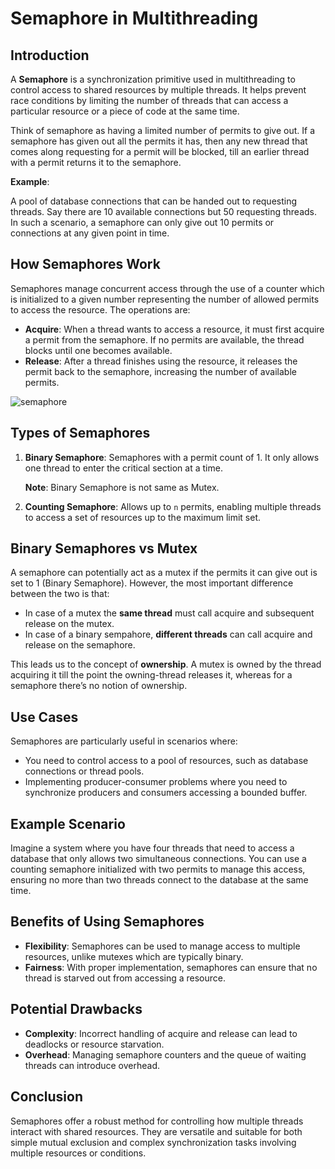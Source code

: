 # Semaphore in Multithreading

## Introduction

A **Semaphore** is a synchronization primitive used in multithreading to control access to shared resources by multiple threads. It helps prevent race conditions by limiting the number of threads that can access a particular resource or a piece of code at the same time.

Think of semaphore as having a limited number of permits to give out. If a semaphore has given out all the permits it has, then any new thread that comes along requesting for a permit will be blocked, till an earlier thread with a permit returns it to the semaphore.

**Example**:

A pool of database connections that can be handed out to requesting threads. Say there are 10 available connections but 50 requesting threads. In such a scenario, a semaphore can only give out 10 permits or connections at any given point in time.

## How Semaphores Work

Semaphores manage concurrent access through the use of a counter which is initialized to a given number representing the number of allowed permits to access the resource. The operations are:

- **Acquire**: When a thread wants to access a resource, it must first acquire a permit from the semaphore. If no permits are available, the thread blocks until one becomes available.
- **Release**: After a thread finishes using the resource, it releases the permit back to the semaphore, increasing the number of available permits.

![semaphore](https://github.com/ad-kmt/java-multi-threading/assets/28861412/658c08da-0f19-4b19-a211-69e241d2646d)


## Types of Semaphores

1. **Binary Semaphore**: Semaphores with a permit count of 1. It only allows one thread to enter the critical section at a time.

   **Note**: Binary Semaphore is not same as Mutex.

2. **Counting Semaphore**: Allows up to `n` permits, enabling multiple threads to access a set of resources up to the maximum limit set.

## Binary Semaphores vs Mutex

A semaphore can potentially act as a mutex if the permits it can give out is set to 1 (Binary Semaphore). However, the most important difference between the two is that:

- In case of a mutex the **same thread** must call acquire and subsequent release on the mutex.
- In case of a binary sempahore, **different threads** can call acquire and release on the semaphore.

This leads us to the concept of **ownership**. A mutex is owned by the thread acquiring it till the point the owning-thread releases it, whereas for a semaphore there’s no notion of ownership.


## Use Cases

Semaphores are particularly useful in scenarios where:

- You need to control access to a pool of resources, such as database connections or thread pools.
- Implementing producer-consumer problems where you need to synchronize producers and consumers accessing a bounded buffer.

## Example Scenario

Imagine a system where you have four threads that need to access a database that only allows two simultaneous connections. You can use a counting semaphore initialized with two permits to manage this access, ensuring no more than two threads connect to the database at the same time.

## Benefits of Using Semaphores

- **Flexibility**: Semaphores can be used to manage access to multiple resources, unlike mutexes which are typically binary.
- **Fairness**: With proper implementation, semaphores can ensure that no thread is starved out from accessing a resource.

## Potential Drawbacks

- **Complexity**: Incorrect handling of acquire and release can lead to deadlocks or resource starvation.
- **Overhead**: Managing semaphore counters and the queue of waiting threads can introduce overhead.

## Conclusion

Semaphores offer a robust method for controlling how multiple threads interact with shared resources. They are versatile and suitable for both simple mutual exclusion and complex synchronization tasks involving multiple resources or conditions.

